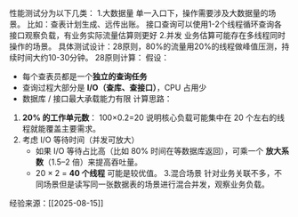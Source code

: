 性能测试分为以下几类：
1.大数据量
	单一入口下，操作需要涉及大数据量的场景。
	比如：查表计划生成、远传出账。
	接口查询可以使用1-2个线程循环查询各接口观察负载，有业务实际流量估算则更好
2.并发
	业务估算可能存在多线程同时操作的场景。
	具体测试设计：28原则，80%的流量用20%的线程做峰值压测，持续时间大约10-30分钟。
	28原则计算：
	假设：
- 每个查表员都是一个**独立的查询任务**
- 查询过程大部分是 **I/O（查库、查接口）**，CPU 占用少
- 数据库 / 接口最大承载能力有限
计算思路：
1. **20% 的工作单元数**：
					    100×0.2=20
    说明核心负载可能集中在 20 个左右的线程就能覆盖主要需求。    
2. 考虑 I/O 等待时间（并发可放大）
    - 如果 I/O 等待占比高（比如 80% 时间在等数据库返回），可乘一个 **放大系数**（1.5–2 倍）来提高吞吐量。
    - 20 × 2 = **40 个线程** 可能是较优值。
3.混合场景
针对业务关联不多，不同场景但是读写同一张数据表的场景进行混合并发，观察业务负载。

经验来源：[[2025-08-15]]